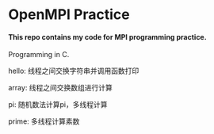# OpenMPI Practice
#### This repo contains my code for MPI programming practice.
Programming in C.

hello: 线程之间交换字符串并调用函数打印

array: 线程之间交换数组进行计算

pi: 随机数法计算pi，多线程计算

prime: 多线程计算素数

